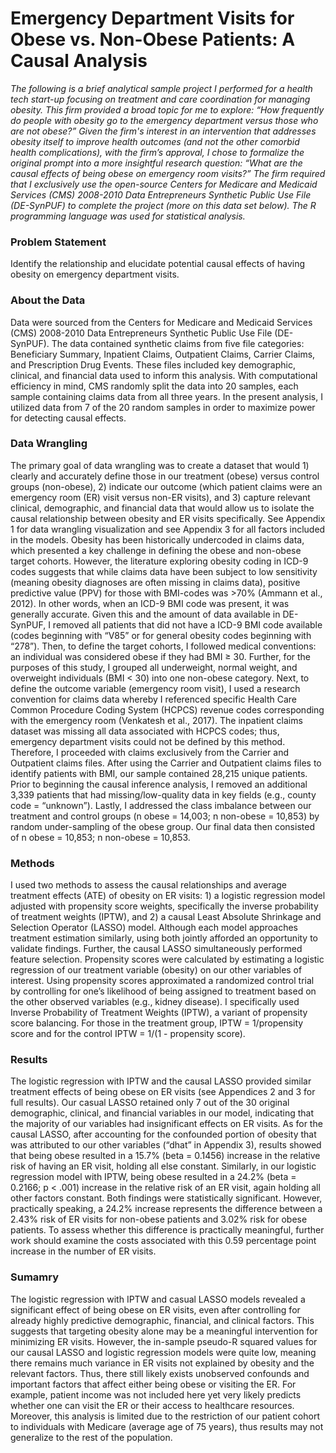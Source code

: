 # Emergency Department Visits for Obese vs. Non-Obese Patients: A Causal Analysis 

_The following is a brief analytical sample project I performed for a health tech start-up focusing on treatment and care coordination for managing obesity. This firm provided a broad topic for me to explore: “How frequently do people with obesity go to the emergency department versus those who are not obese?” Given the firm's interest in an intervention that addresses obesity itself to improve health outcomes (and not the other comorbid health complications), with the firm’s approval, I chose to 
formalize the original prompt into a more insightful research question: “What are the causal effects of being obese on emergency room visits?” The firm required that I exclusively use the open-source Centers for Medicare and Medicaid Services (CMS) 2008-2010 Data Entrepreneurs Synthetic Public Use File 
(DE-SynPUF) to complete the project (more on this data set below). The R programming language was used for statistical analysis._

### Problem Statement
Identify the relationship and elucidate potential causal effects of having obesity on emergency department visits.

### About the Data
Data were sourced from the Centers for Medicare and Medicaid Services (CMS) 2008-2010 Data Entrepreneurs Synthetic Public Use File (DE-SynPUF). The data contained synthetic claims from five file categories: Beneficiary Summary, Inpatient Claims, Outpatient Claims, Carrier Claims, and Prescription Drug Events. These files included key demographic, clinical, and financial data used to inform this analysis. With computational efficiency in mind, CMS randomly split the data into 20 samples, each sample containing claims data from all three years. In the present analysis, I utilized data from 7 of the 20 random samples in order to maximize power for detecting causal effects.

### Data Wrangling 
The primary goal of data wrangling was to create a dataset that would 1) clearly and accurately define those in our treatment (obese) versus control groups (non-obese), 2) indicate our outcome (which patient claims were an emergency room (ER) visit versus non-ER visits), and 3) capture relevant clinical, demographic, and financial data that would allow us to isolate the causal relationship between obesity and ER visits specifically. See Appendix 1 for data wrangling visualization and see Appendix 3 for all factors included in the models. 
Obesity has been historically undercoded in claims data, which presented a key challenge in defining the obese and non-obese target cohorts. However, the literature exploring obesity coding in ICD-9 codes suggests that while claims data have been subject to low sensitivity (meaning obesity diagnoses are often missing in claims data), positive predictive value (PPV) for those with BMI-codes was >70% (Ammann et al., 2012). In other words, when an ICD-9 BMI code was present, it was generally accurate. Given this and the amount of data available in DE-SynPUF, I removed all patients that did not have a ICD-9 BMI code available (codes beginning with “V85” or for general obesity codes beginning with “278”). Then, to define the target cohorts, I followed medical conventions: an individual was considered obese if they had BMI ≥ 30. Further, for the purposes of this study, I grouped all underweight, normal weight, and overweight individuals (BMI < 30) into one non-obese category. 
Next, to define the outcome variable (emergency room visit), I used a research convention for claims data whereby I referenced specific Health Care Common Procedure Coding System (HCPCS) revenue codes corresponding with the emergency room (Venkatesh et al., 2017). The inpatient claims dataset was missing all data associated with HCPCS codes; thus, emergency department visits could not be defined by this method. Therefore, I proceeded with claims exclusively from the Carrier and Outpatient claims files. 
After using the Carrier and Outpatient claims files to identify patients with BMI, our sample contained 28,215 unique patients. Prior to beginning the causal inference analysis, I removed an additional 3,339 patients that had missing/low-quality data in key fields (e.g., county code = “unknown”). Lastly, I addressed the class imbalance between our treatment and control groups (n obese = 14,003; n non-obese = 10,853) by random under-sampling of the obese group. Our final data then consisted of n obese = 10,853; n non-obese = 10,853. 

### Methods
I used two methods to assess the causal relationships and average treatment effects (ATE) of obesity on ER visits: 1) a logistic regression model adjusted with propensity score weights, specifically the inverse probability of treatment weights (IPTW), and 2) a causal Least Absolute Shrinkage and Selection Operator (LASSO) model. Although each model approaches treatment estimation similarly, using both jointly afforded an opportunity to validate findings. Further, the causal LASSO simultaneously performed feature selection. Propensity scores were calculated by estimating a logistic regression of our treatment variable (obesity) on our other variables of interest. Using propensity scores approximated a randomized control trial by controlling for one’s likelihood of being assigned to treatment based on the other observed variables (e.g., kidney disease). I specifically used Inverse Probability of Treatment Weights (IPTW), a variant of propensity score balancing. For those in the treatment group, IPTW = 1/propensity score and for the control IPTW = 1/(1 - propensity score).

### Results
The logistic regression with IPTW and the causal LASSO provided similar treatment effects of being obese on ER visits (see Appendices 2 and 3 for full results). Our casual LASSO retained only 7 out of the 30 original demographic, clinical, and financial variables in our model, indicating that the majority of our variables had insignificant effects on ER visits. As for the causal LASSO, after accounting for the confounded portion of obesity that was attributed to our other variables (“dhat” in Appendix 3), results showed that being obese resulted in a 15.7% (beta = 0.1456) increase in the relative risk of having an ER visit, holding all else constant. Similarly, in our logistic regression model with IPTW, being obese resulted in a 24.2% (beta = 0.2166; p < .001) increase in the relative risk of an ER visit, again holding all other factors constant. Both findings were statistically significant. However, practically speaking, a 24.2% increase represents the difference between a 2.43% risk of ER visits for non-obese patients and 3.02% risk for obese patients. To assess whether this difference is practically meaningful, further work should examine the costs associated with this 0.59 percentage point increase in the number of ER visits. 

### Sumamry
The logistic regression with IPTW and casual LASSO models revealed a significant effect of being obese on ER visits, even after controlling for already highly predictive demographic, financial, and clinical factors. This suggests that targeting obesity alone may be a meaningful intervention for minimizing ER visits. However, the in-sample pseudo-R squared values for our causal LASSO and logistic regression models were quite low, meaning there remains much variance in ER visits not explained by obesity and the relevant factors. Thus, there still likely exists unobserved confounds and important factors that affect either being obese or visiting the ER. For example, patient income was not included here yet very likely predicts whether one can visit the ER or their access to healthcare resources. Moreover, this analysis is limited due to the restriction of our patient cohort to individuals with Medicare (average age of 75 years), thus results may not generalize to the rest of the population. 








